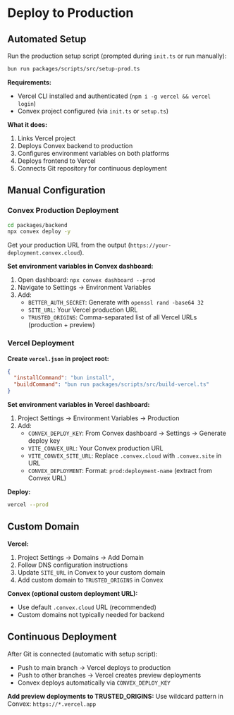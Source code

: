 # Deploy to Production

## Automated Setup

Run the production setup script (prompted during `init.ts` or run manually):

```bash
bun run packages/scripts/src/setup-prod.ts
```

**Requirements:**
- Vercel CLI installed and authenticated (`npm i -g vercel && vercel login`)
- Convex project configured (via `init.ts` or `setup.ts`)

**What it does:**
1. Links Vercel project
2. Deploys Convex backend to production
3. Configures environment variables on both platforms
4. Deploys frontend to Vercel
5. Connects Git repository for continuous deployment

## Manual Configuration

### Convex Production Deployment

```bash
cd packages/backend
npx convex deploy -y
```

Get your production URL from the output (`https://your-deployment.convex.cloud`).

**Set environment variables in Convex dashboard:**
1. Open dashboard: `npx convex dashboard --prod`
2. Navigate to Settings → Environment Variables
3. Add:
   - `BETTER_AUTH_SECRET`: Generate with `openssl rand -base64 32`
   - `SITE_URL`: Your Vercel production URL
   - `TRUSTED_ORIGINS`: Comma-separated list of all Vercel URLs (production + preview)

### Vercel Deployment

**Create `vercel.json` in project root:**
```json
{
  "installCommand": "bun install",
  "buildCommand": "bun run packages/scripts/src/build-vercel.ts"
}
```

**Set environment variables in Vercel dashboard:**
1. Project Settings → Environment Variables → Production
2. Add:
   - `CONVEX_DEPLOY_KEY`: From Convex dashboard → Settings → Generate deploy key
   - `VITE_CONVEX_URL`: Your Convex production URL
   - `VITE_CONVEX_SITE_URL`: Replace `.convex.cloud` with `.convex.site` in URL
   - `CONVEX_DEPLOYMENT`: Format: `prod:deployment-name` (extract from Convex URL)

**Deploy:**
```bash
vercel --prod
```

## Custom Domain

**Vercel:**
1. Project Settings → Domains → Add Domain
2. Follow DNS configuration instructions
3. Update `SITE_URL` in Convex to your custom domain
4. Add custom domain to `TRUSTED_ORIGINS` in Convex

**Convex (optional custom deployment URL):**
- Use default `.convex.cloud` URL (recommended)
- Custom domains not typically needed for backend

## Continuous Deployment

After Git is connected (automatic with setup script):
- Push to main branch → Vercel deploys to production
- Push to other branches → Vercel creates preview deployments
- Convex deploys automatically via `CONVEX_DEPLOY_KEY`

**Add preview deployments to TRUSTED_ORIGINS:**
Use wildcard pattern in Convex: `https://*.vercel.app`
